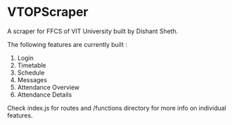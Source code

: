 # VTOPScraper
A scraper for FFCS of VIT University built by Dishant Sheth.

The following features are currently built :
1. Login
2. Timetable
3. Schedule
4. Messages
5. Attendance Overview
6. Attendance Details

Check index.js for routes and /functions directory for more info on individual features. 


